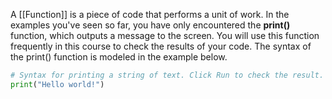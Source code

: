 A [[Function]] is a piece of code that performs a unit of work. In the examples you've seen so far, you have only encountered the **print()** function, which outputs a message to the screen. You will use this function frequently in this course to check the results of your code. The syntax of the print() function is modeled in the example below.

```python
# Syntax for printing a string of text. Click Run to check the result.
print("Hello world!")
```
